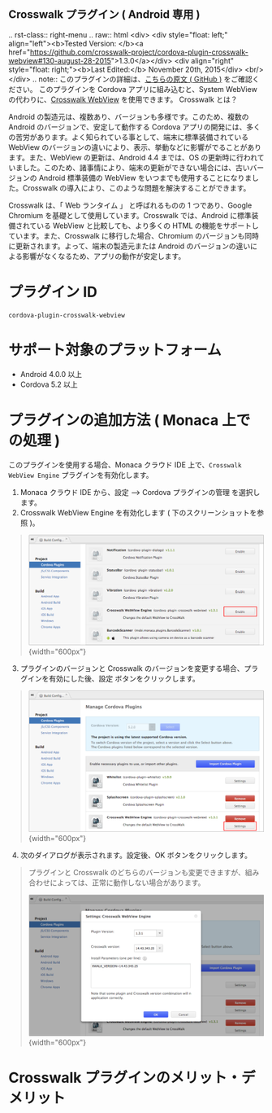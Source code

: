   Crosswalk プラグイン ( Android 専用 )
  ------------------------------------------------------------------------------------------------------------------------------------------------------------------------------------------------------------------------
  .. rst-class:: right-menu
  .. raw:: html
  &lt;div&gt;
  &lt;div style="float: left;" align="left"&gt;&lt;b&gt;Tested Version: &lt;/b&gt;&lt;a href="<https://github.com/crosswalk-project/cordova-plugin-crosswalk-webview#130-august-28-2015>"&gt;1.3.0&lt;/a&gt;&lt;/div&gt;
  &lt;div align="right" style="float: right;"&gt;&lt;b&gt;Last Edited:&lt;/b&gt; November 20th, 2015&lt;/div&gt;
  &lt;br/&gt;
  &lt;/div&gt;
  .. note::
  このプラグインの詳細は、[こちらの原文 ( GitHub )](https://github.com/crosswalk-project/cordova-plugin-crosswalk-webview) をご確認ください。
  このプラグインを Cordova アプリに組み込むと、System WebView の代わりに、[Crosswalk WebView](https://crosswalk-project.org/) を使用できます。
  Crosswalk とは？

Android の製造元は、複数あり、バージョンも多様です。このため、複数の
Android のバージョンで、安定して動作する Cordova
アプリの開発には、多くの苦労があります。よく知られている事として、端末に標準装備されている
WebView
のバージョンの違いにより、表示、挙動などに影響がでることがあります。また、WebView
の更新は、Android 4.4 までは、OS
の更新時に行われていました。このため、諸事情により、端末の更新ができない場合には、古いバージョンの
Android 標準装備の WebView
をいつまでも使用することになりました。Crosswalk
の導入により、このような問題を解決することができます。

Crosswalk は、「 Web ランタイム 」 と呼ばれるものの 1 つであり、Google
Chromium を基礎として使用しています。Crosswalk では、Android
に標準装備されている WebView と比較しても、より多くの HTML
の機能をサポートしています。また、Crosswalk に移行した場合、Chromium
のバージョンも同時に更新されます。よって、端末の製造元または Android
のバージョンの違いによる影響がなくなるため、アプリの動作が安定します。

プラグイン ID
=============

    cordova-plugin-crosswalk-webview

サポート対象のプラットフォーム
==============================

-   Android 4.0.0 以上
-   Cordova 5.2 以上

プラグインの追加方法 ( Monaca 上での処理 )
==========================================

このプラグインを使用する場合、Monaca クラウド IDE
上で、`Crosswalk WebView Engine` プラグインを有効化します。

1.  Monaca クラウド IDE から、設定 --&gt; Cordova プラグインの管理
    を選択します。
2.  Crosswalk WebView Engine を有効化します (
    下のスクリーンショットを参照 )。

> ![](../images/crosswalk/1.png){width="600px"}

3.  プラグインのバージョンと Crosswalk
    のバージョンを変更する場合、プラグインを有効にした後、設定
    ボタンをクリックします。

> ![](../images/crosswalk/2.png){width="600px"}

4.  次のダイアログが表示されます。設定後、OK ボタンをクリックします。

> <div class="admonition note">
>
> プラグインと Crosswalk
> のどちらのバージョンも変更できますが、組み合わせによっては、正常に動作しない場合があります。
>
> </div>
>
> ![](../images/crosswalk/3.png){width="600px"}

Crosswalk プラグインのメリット・デメリット
==========================================

